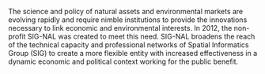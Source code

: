 

The science and policy of natural assets and environmental markets are evolving rapidly and require nimble institutions to provide the innovations necessary to link economic and environmental interests. In 2012, the non-profit SIG-NAL was created to meet this need. SIG-NAL broadens the reach of the technical capacity and professional networks of Spatial Informatics Group (SIG) to create a more flexible entity with increased effectiveness in a dynamic economic and political context working for the public benefit.

